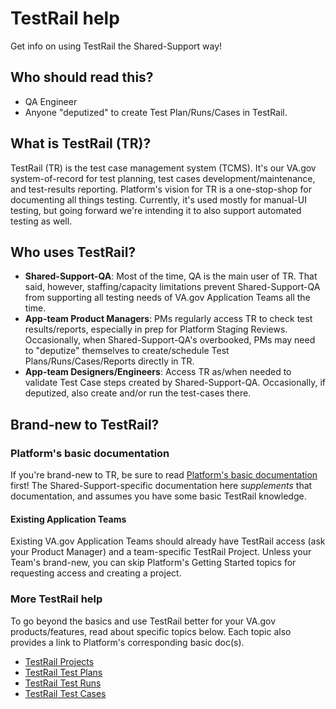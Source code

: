 # TestRail help

Get info on using TestRail the Shared-Support way!

## Who should read this?

- QA Engineer
- Anyone "deputized" to create Test Plan/Runs/Cases in TestRail.

## What is TestRail (TR)?

TestRail (TR) is the test case management system (TCMS). It's our VA.gov system-of-record for test planning, test cases development/maintenance, and test-results reporting. Platform's vision for TR is a one-stop-shop for documenting all things testing. Currently, it's used mostly for manual-UI testing, but going forward we're intending it to also support automated testing as well.

## Who uses TestRail?

- **Shared-Support-QA**: Most of the time, QA is the main user of TR. That said, however, staffing/capacity limitations prevent Shared-Support-QA from supporting all testing needs of VA.gov Application Teams all the time.
- **App-team Product Managers**: PMs regularly access TR to check test results/reports, especially in prep for Platform Staging Reviews. Occasionally, when Shared-Support-QA's overbooked, PMs may need to "deputize" themselves to create/schedule Test Plans/Runs/Cases/Reports directly in TR.
- **App-team Designers/Engineers**: Access TR as/when needed to validate Test Case steps created by Shared-Support-QA. Occasionally, if deputized, also create and/or run the test-cases there.

## Brand-new to TestRail?

### Platform's basic documentation

If you're brand-new to TR, be sure to read [Platform's basic documentation](https://github.com/department-of-veterans-affairs/va.gov-team/blob/ca2514e624dcf5b245cf662f17839c6c5cee69f0/platform/quality-assurance/testrail/README.md) first! The Shared-Support-specific documentation here _supplements_ that documentation, and assumes you have some basic TestRail knowledge.

#### Existing Application Teams

Existing VA.gov Application Teams should already have TestRail access (ask your Product Manager) and a team-specific TestRail Project. Unless your Team's brand-new, you can skip Platform's Getting Started topics for requesting access and creating a project.

### More TestRail help

To go beyond the basics and use TestRail better for your VA.gov products/features, read about specific topics below. Each topic also provides a link to Platform's corresponding basic doc(s).

- [TestRail Projects](ptems-qa-testrail-projects.md)
- [TestRail Test Plans](ptems-qa-testrail-plans.md)
- [TestRail Test Runs](ptems-qa-testrail-runs.md)
- [TestRail Test Cases](ptems-qa-testrail-cases.md)
